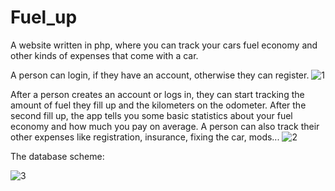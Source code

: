 # Fuel_up
A website written in php, where you can track your cars fuel economy and other kinds of expenses that come with a car.

A person can login, if they have an account, otherwise they can register.
![1](https://github.com/zanpicman/Fuel_up/assets/96843213/c4be08b0-1f46-4094-af5b-1226999a2738)


After a person creates an account or logs in, they can start tracking the amount of fuel they fill up and the kilometers on the odometer. After the second fill up, the app tells you some basic statistics about your fuel economy and how much you pay on average.
A person can also track their other expenses like registration, insurance, fixing the car, mods...
![2](https://github.com/zanpicman/Fuel_up/assets/96843213/fbdbeb7b-c039-4d37-a67c-60484e929be8)




The database scheme:

![3](https://github.com/zanpicman/Fuel_up/assets/96843213/b33c6b35-ba9a-42e5-b356-d95eda308a85)

